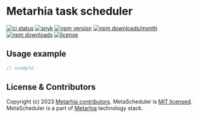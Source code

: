 # Metarhia task scheduler

[![ci status](https://github.com/metarhia/metascheduler/workflows/Testing%20CI/badge.svg)](https://github.com/metarhia/metascheduler/actions?query=workflow%3A%22Testing+CI%22+branch%3Amaster)
[![snyk](https://snyk.io/test/github/metarhia/metascheduler/badge.svg)](https://snyk.io/test/github/metarhia/metascheduler)
[![npm version](https://badge.fury.io/js/metascheduler.svg)](https://badge.fury.io/js/metascheduler)
[![npm downloads/month](https://img.shields.io/npm/dm/metascheduler.svg)](https://www.npmjs.com/package/metascheduler)
[![npm downloads](https://img.shields.io/npm/dt/metascheduler.svg)](https://www.npmjs.com/package/metascheduler)
[![license](https://img.shields.io/badge/license-MIT-blue.svg)](https://github.com/metarhia/metascheduler/blob/master/LICENSE)

## Usage example

```js
// example
```

## License & Contributors

Copyright (c) 2023 [Metarhia contributors](https://github.com/metarhia/metascheduler/graphs/contributors).
MetaScheduler is [MIT licensed](./LICENSE).\
MetaScheduler is a part of [Metarhia](https://github.com/metarhia) technology stack.
